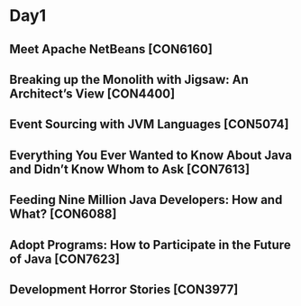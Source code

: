 # Day1

## Meet Apache NetBeans [CON6160]

## Breaking up the Monolith with Jigsaw: An Architect’s View [CON4400]

## Event Sourcing with JVM Languages [CON5074]

## Everything You Ever Wanted to Know About Java and Didn’t Know Whom to Ask [CON7613]

## Feeding Nine Million Java Developers: How and What? [CON6088]

## Adopt Programs: How to Participate in the Future of Java [CON7623]

## Development Horror Stories [CON3977]
